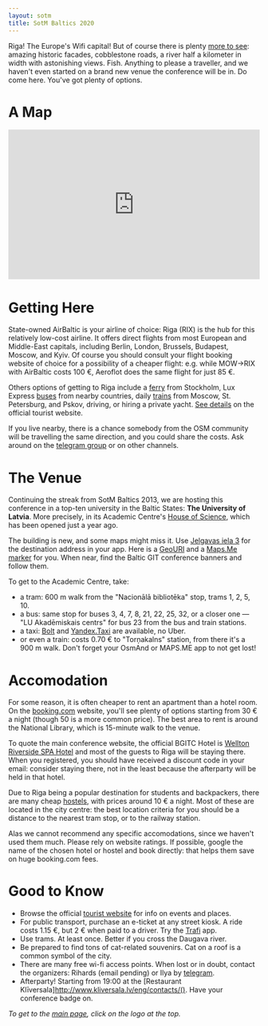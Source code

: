 ```yaml
---
layout: sotm
title: SotM Baltics 2020
---
```

Riga! The Europe's Wifi capital!
But of course there is plenty [more to see](https://www.liveriga.com/en/):
amazing historic facades, cobblestone roads, a river half
a kilometer in width with astonishing views. Fish. Anything to
please a traveller, and we haven't even started on a brand new
venue the conference will be in. Do come here. You've got plenty of options.

# A Map

<iframe width="100%" height="300px" frameborder="0" allowfullscreen src="http://umap.openstreetmap.fr/en/map/sotm-baltics-2020_409931?scaleControl=false&miniMap=false&scrollWheelZoom=false&zoomControl=true&allowEdit=false&moreControl=false&searchControl=null&tilelayersControl=null&embedControl=null&datalayersControl=null&onLoadPanel=undefined&captionBar=false"></iframe>

# Getting Here

State-owned AirBaltic is your airline of choice: Riga (RIX) is the hub for
this relatively low-cost airline. It offers direct flights from most
European and Middle-East capitals, including Berlin, London, Brussels,
Budapest, Moscow, and Kyiv. Of course you should consult your flight
booking website of choice for a possibility of a cheaper flight: e.g.
while MOW→RIX with AirBaltic costs 100 €, Aeroflot does the same flight
for just 85 €.

Others options of getting to Riga include
a [ferry](https://www.tallinksilja.com/en/latvia-riga) from Stockholm,
Lux Express [buses](https://www.luxexpress.eu/en/routes/) from nearby countries,
daily [trains](http://pass.rzd.ru/static/public/ru?STRUCTURE_ID=5125&layer_id=3290&refererLayerId=162&id=2369)
from Moscow, St. Petersburg, and Pskov, driving, or hiring a private yacht.
[See details](https://www.liveriga.com/en/10-arrival) on the official
tourist website.

If you live nearby, there is a chance somebody from the OSM community
will be travelling the same direction, and you could share the costs.
Ask around on the [telegram group](https://t.me/OpenStreetMapOrg) or
on other channels.

# The Venue

Continuing the streak from SotM Baltics 2013, we are hosting this
conference in a top-ten university in the Baltic States: **The University
of Latvia**. More precisely, in its Academic Centre's
[House of Science](https://www.akademiskaiscentrs.lu.lv/en/buildings/the-house-of-science/),
which has been opened just a year ago.

The building is new, and some maps might miss it. Use
[Jelgavas iela 3](https://www.openstreetmap.org/?mlat=56.93610&mlon=24.09731#map=17/56.93610/24.09731)
for the destination address in your app. Here is a [GeoURI](geo:56.93606,24.09764?z=16)
and a [Maps.Me marker](http://ge0.me/w4wGuhvCf9/Zin%C4%81t%C5%86u_m%C4%81ja) for you.
When near, find the Baltic GIT conference banners and follow them.

To get to the Academic Centre, take:

* a tram: 600 m walk from the "Nacionālā bibliotēka" stop, trams 1, 2, 5, 10.
* a bus: same stop for buses 3, 4, 7, 8, 21, 22, 25, 32,
    or a closer one — "LU Akadēmiskais centrs" for bus 23 from the bus and train stations.
* a taxi: [Bolt](https://bolt.eu/en/cities/riga/) and [Yandex.Taxi](https://taxi.yandex.lv/)
    are available, no Uber.
* or even a train: costs 0.70 € to "Torņakalns" station, from there
    it's a 900 m walk. Don't forget your OsmAnd or MAPS.ME app to not get lost!

# Accomodation

For some reason, it is often cheaper to rent an apartment than a hotel room.
On the [booking.com](https://www.booking.com/searchresults.en-gb.html?aid=304142&label=gen173nr-1FCAEoggI46AdIM1gEaCWIAQGYASG4ARnIAQ_YAQHoAQH4AQuIAgGoAgO4AoSQx_AFwAIB&sid=18bd336791f4e51e1ff158fafd0e7809&tmpl=searchresults&ac_click_type=g&checkin_month=3&checkin_monthday=5&checkin_year=2020&checkout_month=3&checkout_monthday=7&checkout_year=2020&class_interval=1&from_sf=1&group_adults=1&group_children=0&label_click=undef&no_rooms=1&place_id=ChIJzR8yNtHP7kYRm00bym8mFvc&place_id_lat=56.941013&place_id_lon=24.096625&raw_dest_type=landmark&room1=A&sb_price_type=total&search_selected=1&shw_aparth=1&slp_r_match=0&src=searchresults&srpvid=056851406e18001f&ss=National%20Library%20of%20Latvia%2C%20M%C5%ABkusalas%20iela%2C%20Zemgale%20Suburb%2C%20Riga%2C%20Latvia&ss_raw=%D0%A0%D0%B8%D0%B3%D0%B0%2C%20national%20library&ssb=empty&ssne=%D0%A0%D0%B8%D0%B3%D0%B0&ssne_untouched=%D0%A0%D0%B8%D0%B3%D0%B0&top_ufis=1&nflt=distance%3D1000%3Bdistance%3D3000%3Boos%3D1%3B&rsf=)
website, you'll see plenty of options starting from 30 € a night
(though 50 is a more common price). The best area to rent is around the National
Library, which is 15-minute walk to the venue.

To quote the main conference website, the official BGITC Hotel is
[Wellton Riverside SPA Hotel](https://www.wellton.com/en/hotels/wellton-riverside-spa-hotel)
and most of the guests to Riga will be staying there. When you registered,
you should have received a discount code in your email: consider staying
there, not in the least because the afterparty will be held in that hotel.

Due to Riga being a popular destination for students and backpackers, there
are many cheap [hostels](https://www.hostelworld.com/search?search_keywords=Riga,%20Latvia&country=Latvia&city=Riga&date_from=2020-03-05&date_to=2020-03-07&number_of_guests=1&display=map),
with prices around 10 € a night. Most of these are located in the city
centre: the best location criteria for you should be a distance to the
nearest tram stop, or to the railway station.

Alas we cannot recommend any specific accomodations, since we haven't used them
much. Please rely on website ratings. If possible, google the name of the chosen
hotel or hostel and book directly: that helps them save on huge booking.com fees.

# Good to Know

* Browse the official [tourist website](https://www.liveriga.com/en/) for info on events and places.
* For public transport, purchase an e-ticket at any street kiosk. A ride costs 1.15 €,
    but 2 € when paid to a driver. Try the [Trafi](https://www.trafi.com/site/en) app.
* Use trams. At least once. Better if you cross the Daugava river.
* Be prepared to find tons of cat-related souvenirs. Cat on a roof is a common symbol of the city.
* There are many free wi-fi access points. When lost or in doubt, contact the organizers:
    Rihards (email pending) or Ilya by [telegram](https://t.me/ilyazver).
* Afterparty! Starting from 19:00 at the [Restaurant Klīversala]http://www.kliversala.lv/eng/contacts/().
    Have your conference badge on.

_To get to the [main page](/), click on the logo at the top._
